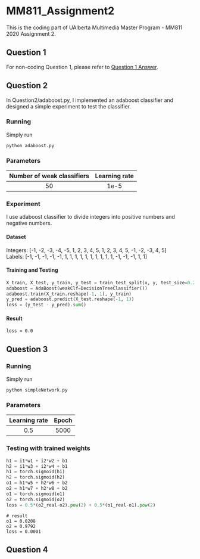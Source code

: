 # MM811_Assignment2

This is the coding part of UAlberta Multimedia Master Program - MM811 2020 Assignment 2.
<br>

## Question 1
For non-coding Question 1, please refer to [Question 1 Answer]().

## Question 2
In Question2/adaboost.py, I implemented an adaboost classifier and designed a simple experiment to test the classifier.
### Running
Simply run 
```
python adaboost.py
```
### Parameters
| Number of weak classifiers | Learning rate |
| :-: | :-: |
| 50 | 1e-5 |
### Experiment
I use adaboost classifier to divide integers into positive numbers and negative numbers.
#### Dataset
Integers: [-1, -2, -3, -4, -5, 1, 2, 3, 4, 5, 1, 2, 3, 4, 5, -1, -2, -3, 4, 5]<br>
Labels: [-1, -1, -1, -1, -1, 1, 1, 1, 1, 1, 1, 1, 1, 1, 1, -1, -1, -1, 1, 1]<br>

#### Training and Testing
```python
X_train, X_test, y_train, y_test = train_test_split(x, y, test_size=0.2)
adaboost = AdaBoost(weakClf=DecisionTreeClassifier())
adaboost.train(X_train.reshape(-1, 1), y_train)
y_pred = adaboost.predict(X_test.reshape(-1, 1))
loss = (y_test - y_pred).sum()
```
#### Result
```
loss = 0.0
```
## Question 3
### Running
Simply run 
```
python simpleNetwork.py
```
### Parameters
| Learning rate | Epoch |
| :-: | :-: |
| 0.5 | 5000 |
### Testing with trained weights
```python
h1 = i1*w1 + i2*w2 + b1
h2 = i1*w3 + i2*w4 + b1
h1 = torch.sigmoid(h1)
h2 = torch.sigmoid(h2)
o1 = h1*w5 + h2*w6 + b2
o2 = h1*w7 + h2*w8 + b2
o1 = torch.sigmoid(o1)
o2 = torch.sigmoid(o2)
loss = 0.5*(o2_real-o2).pow(2) + 0.5*(o1_real-o1).pow(2)
```
```
# result
o1 = 0.0208
o2 = 0.9792
loss = 0.0001
```
## Question 4
